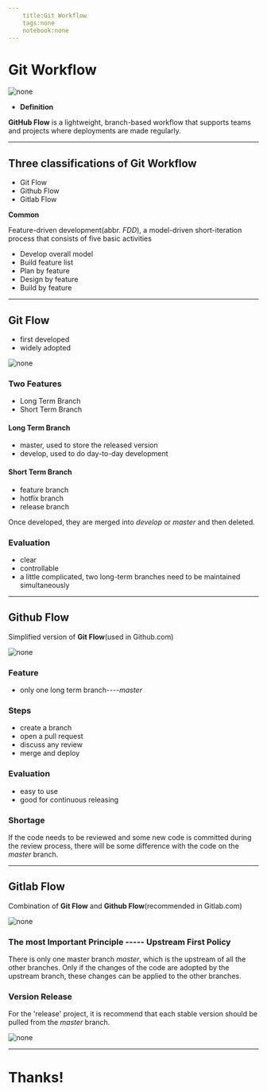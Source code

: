 ```yaml
---
    title:Git Workflow
    tags:none
    notebook:none
---
```



# Git Workflow

![none](https://raw.githubusercontent.com/thunderup012/Git-Flow/1ba12b569f9d0824befb72d75346f4dc38618c31/gitflow/1.png)

- **Definition**

 **GitHub Flow** is a lightweight, branch-based workflow that supports teams and projects where deployments are made regularly.

---
## Three classifications of **Git Workflow**

- Git Flow
- Github Flow
- Gitlab Flow

**Common** 

Feature-driven development(abbr. *FDD*),
 a model-driven short-iteration process that consists of five basic activities 

 - Develop overall model
 - Build feature list
 - Plan by feature
 - Design by feature
 - Build by feature



 ---


## Git Flow
- first developed
- widely adopted

![none](https://raw.githubusercontent.com/thunderup012/Git-Flow/1ba12b569f9d0824befb72d75346f4dc38618c31/gitflow/2.png)

### Two Features



- Long Term Branch
- Short Term Branch

#### Long Term Branch
- master, used to store the released version
- develop, used to do day-to-day development

#### Short Term Branch
- feature branch
- hotfix branch
- release branch

Once developed, they are merged into *develop*  or *master* and then deleted.

### Evaluation

- clear
- controllable
- a little complicated, two long-term branches need to be maintained simultaneously


-----
## Github Flow
Simplified version of **Git Flow**(used in Github.com)

![none](https://raw.githubusercontent.com/thunderup012/Git-Flow/1ba12b569f9d0824befb72d75346f4dc38618c31/gitflow/3.png)

### Feature

- only one long term branch----*master*

### Steps
- create a branch
- open a pull request
- discuss any review
- merge and deploy

### Evaluation
- easy to use
- good for continuous releasing

### Shortage

If the code needs to be reviewed and some new code is committed during the review process, there will be some difference with the code on the *master* branch.

-----

## Gitlab Flow 
Combination of **Git Flow** and **Github Flow**(recommended in Gitlab.com)

![none](https://raw.githubusercontent.com/thunderup012/Git-Flow/1ba12b569f9d0824befb72d75346f4dc38618c31/gitflow/4.png)

### The most Important Principle ----- **Upstream First Policy**

There is only one master branch *master*, which is the upstream of all the other branches. Only if the changes of the code are adopted by the upstream branch, these changes can be applied to the other branches.


### Version Release

For the 'release' project, it is recommend that each stable version should be pulled from the *master* branch.

![none](https://raw.githubusercontent.com/thunderup012/Git-Flow/1ba12b569f9d0824befb72d75346f4dc38618c31/gitflow/5.png)

------

# Thanks!




 